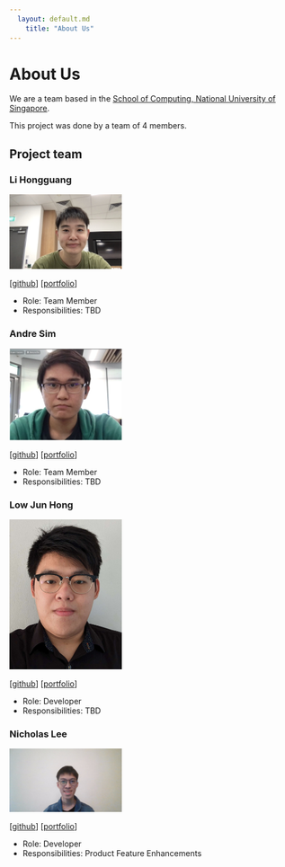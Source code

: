```yaml
---
  layout: default.md
    title: "About Us"
---
```


# About Us

We are a team based in the [School of Computing, National University of Singapore](http://www.comp.nus.edu.sg).

This project was done by a team of 4 members.

## Project team

### Li Hongguang

<img src="images/lihongguang00.png" width="200px">

[[github](https://github.com/lihongguang00)]
[[portfolio](team/lihongguang00.md)]

- Role: Team Member
- Responsibilities: TBD

### Andre Sim

<img src="images/fallman2.png" width="200px">

[[github](http://github.com/fallman2)]
[[portfolio](team/fallman2.md)]

- Role: Team Member
- Responsibilities: TBD

### Low Jun Hong

<img src="images/junhonglow.png" width="200px">

[[github](http://github.com/junhonglow)]
[[portfolio](team/junhonglow.md)]

- Role: Developer
- Responsibilities: TBD

### Nicholas Lee

<img src="images/nicrandomlee.png" width="200px">

[[github](http://github.com/nicrandomlee)]
[[portfolio](team/nicrandomlee.md)]

- Role: Developer
- Responsibilities: Product Feature Enhancements
